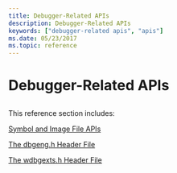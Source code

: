 ```yaml
---
title: Debugger-Related APIs
description: Debugger-Related APIs
keywords: ["debugger-related apis", "apis"]
ms.date: 05/23/2017
ms.topic: reference
---
```


# Debugger-Related APIs


## <span id="ddk_debugger_related_apis_dbg"></span><span id="DDK_DEBUGGER_RELATED_APIS_DBG"></span>


This reference section includes:

[Symbol and Image File APIs](symbol-server-api.md)

[The dbgeng.h Header File](the-dbgeng-h-header-file.md)

[The wdbgexts.h Header File](the-wdbgexts-h-header-file.md)

 

 
